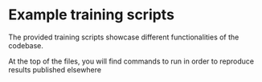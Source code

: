 # Example training scripts
The provided training scripts showcase different functionalities of the codebase.

At the top of the files, you will find commands to run in order to reproduce results published elsewhere